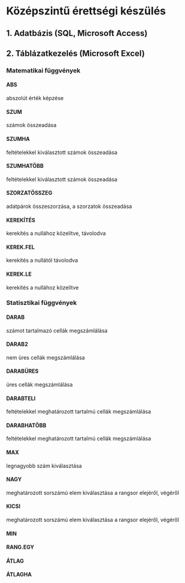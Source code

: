 # Középszintű érettségi készülés

## 1. Adatbázis (SQL, Microsoft Access)



## 2. Táblázatkezelés (Microsoft Excel)

### Matematikai függvények
#### ABS
abszolút érték képzése

#### SZUM
számok összeadása

#### SZUMHA
feltételekkel kiválasztott számok összeadása

#### SZUMHATÖBB
feltételekkel kiválasztott számok összeadása

#### SZORZATÖSSZEG
adatpárok összeszorzása, a szorzatok összeadása

#### KEREKÍTÉS
kerekítés a nullához közelítve, távolodva

#### KEREK.FEL
kerekítés a nullától távolodva

#### KEREK.LE
kerekítés a nullához közelítve


### Statisztikai függvények
#### DARAB
számot tartalmazó cellák megszámlálása

#### DARAB2
nem üres cellák megszámlálása

#### DARABÜRES
üres cellák megszámlálása

#### DARABTELI
feltételekkel meghatározott tartalmú cellák megszámlálása

#### DARABHATÖBB
feltételekkel meghatározott tartalmú cellák megszámlálása

#### MAX
legnagyobb szám kiválasztása

#### NAGY
meghatározott sorszámú elem kiválasztása a rangsor elejéről, végéről

#### KICSI
meghatározott sorszámú elem kiválasztása a rangsor elejéről, végéről

#### MIN

#### RANG.EGY

#### ÁTLAG

#### ÁTLAGHA